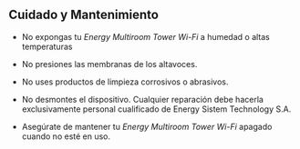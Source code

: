 ## Cuidado y Mantenimiento

* No expongas tu *Energy Multiroom Tower Wi-Fi* a humedad o altas temperaturas

* No presiones las membranas de los altavoces.

* No uses productos de limpieza corrosivos o abrasivos.

* No desmontes el dispositivo. Cualquier reparación debe hacerla exclusivamente personal cualificado de Energy Sistem Technology S.A.

* Asegúrate de mantener tu *Energy Multiroom Tower Wi-Fi* apagado cuando no esté en uso.
